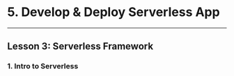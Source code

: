 # 5. Develop & Deploy Serverless App
___

## Lesson 3: Serverless Framework

### 1. Intro to Serverless 

